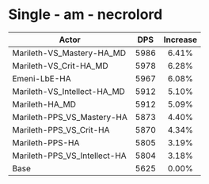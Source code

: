 # Single - am - necrolord
| Actor | DPS | Increase |
|---|:---:|:---:|
|Marileth-VS_Mastery-HA_MD|5986|6.41%|
|Marileth-VS_Crit-HA_MD|5978|6.28%|
|Emeni-LbE-HA|5967|6.08%|
|Marileth-VS_Intellect-HA_MD|5912|5.10%|
|Marileth-HA_MD|5912|5.09%|
|Marileth-PPS_VS_Mastery-HA|5873|4.40%|
|Marileth-PPS_VS_Crit-HA|5870|4.34%|
|Marileth-PPS-HA|5805|3.19%|
|Marileth-PPS_VS_Intellect-HA|5804|3.18%|
|Base|5625|0.00%|
